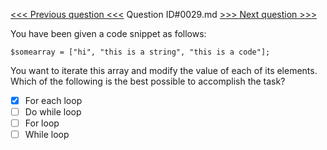 [<<< Previous question <<<](0028.md)  Question ID#0029.md  [>>> Next question >>>](0030.md) 

You have been given a code snippet as follows:
```[object Object]
$somearray = ["hi", "this is a string", "this is a code"];
```
You want to iterate this array and modify the value of each of its elements. 
Which of the following is the best possible to accomplish the task?

- [x] For each loop
- [ ] Do while loop
- [ ] For loop
- [ ] While loop
